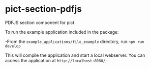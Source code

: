 # pict-section-pdfjs
PDFJS section component for pict.

To run the example application included in the package:

-From the `example_applications/file_example` directory, run `npm run develop`

This will compile the application and start a local webserver. You can access the application at `http://localhost:8080/`;